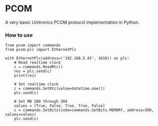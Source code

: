# PCOM #

A very basic Unitronics PCOM protocol implementation in Python.

### How to use ###
```
from pcom import commands
from pcom.plc import EthernetPlc

with EthernetPlc(address=('192.168.5.43', 1616)) as plc:
    # Read realtime clock
    c = commands.ReadRtc()
    res = plc.send(c)
    print(res)
    
    # Set realtime clock
    c = commands.SetRtc(value=datetime.now())
    plc.send(c)
    
    # Set MB 300 through 304
    values = [True, False, True, True, False]
    c = commands.SetBits(code=commands.SetBits.MEMORY, address=300, values=values)
    plc.send(c)
    
    
```
